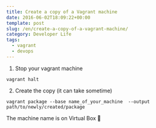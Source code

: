 ```yaml
--- 
title: Create a copy of a Vagrant machine
date: 2016-06-02T18:09:22+00:00
template: post
slug: /en/create-a-copy-of-a-vagrant-machine/
category: Developer Life
tags:
  - vagrant
  - devops
---
```


1. Stop your vagrant machine

```shell
vagrant halt
```

2. Create the copy (it can take sometime)

```shell 
vagrant package --base name_of_your_machine  --output path/to/newly/created/package
```

The machine name is on Virtual Box 🙂
